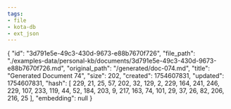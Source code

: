 ```yaml
---
tags:
- file
- kota-db
- ext_json
---
```

{
  "id": "3d791e5e-49c3-430d-9673-e88b7670f726",
  "file_path": "./examples-data/personal-kb/documents/3d791e5e-49c3-430d-9673-e88b7670f726.md",
  "original_path": "/generated/doc-074.md",
  "title": "Generated Document 74",
  "size": 202,
  "created": 1754607831,
  "updated": 1754607831,
  "hash": [
    229,
    21,
    25,
    57,
    202,
    32,
    129,
    2,
    229,
    164,
    241,
    246,
    229,
    107,
    233,
    119,
    44,
    52,
    184,
    203,
    9,
    217,
    163,
    74,
    101,
    29,
    37,
    26,
    82,
    206,
    216,
    25
  ],
  "embedding": null
}